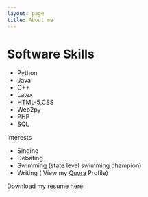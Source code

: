 ```yaml
---
layout: page
title: About me
---
```

<h1>Software Skills</h1>

- Python
- Java
- C++
- Latex
- HTML-5,CSS
- Web2py
- PHP
- SQL


Interests

- Singing
- Debating
- Swimming (state level swimming champion)
- Writing ( View my <a href="https://www.quora.com/profile/Aishwarya-N-Reganti">Quora</a> Profile)


Download my resume here

